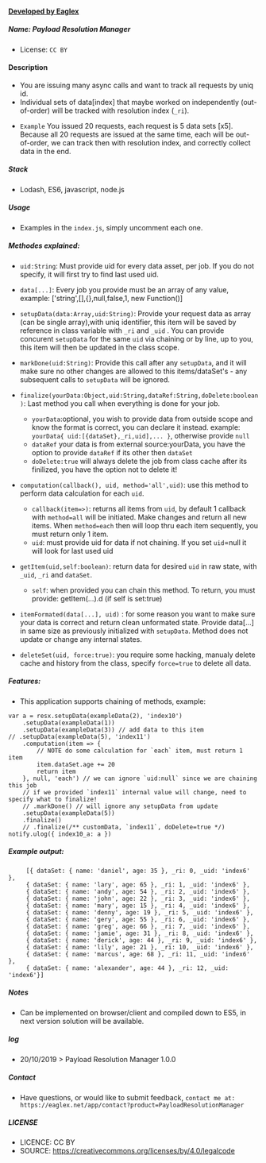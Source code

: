 #### [ Developed by Eaglex ](http://eaglex.net)
##### Name: Payload Resolution Manager
* License: `CC BY` 

#### Description
- You are issuing many async calls and want to track all requests by uniq id.
- Individual sets of data[index] that maybe worked on independently (out-of-order) will be tracked with resolution index (`_ri`).
 * `Example` You issued 20 requests, each request is 5 data sets [x5]. Because all 20 requests are issued at the same time, each will be out-of-order, we can track then with resolution index, and correctly collect data in the end.

##### Stack
 - Lodash, ES6, javascript, node.js

##### Usage
- Examples in the `index.js`, simply uncomment each one.


##### Methodes explained:
* `uid:String`: Must provide uid for every data asset, per job. If you do not specify, it will first try to find last used uid.
* `data[...]`: Every job you provide must be an array of any value, example: ['string',[],{},null,false,1, new Function()] 
* `setupData(data:Array,uid:String)`: Provide your request data as array (can be single array),with uniq identifier,
this item will be saved by reference in class variable with `_ri` and `_uid` . You can provide concurent `setupData` for the same `uid` via chaining or by line, up to you, this item will then be updated in the class scope.

* `markDone(uid:String)`: Provide this call after any `setupData`, and it will make sure no other changes are allowed to this items/dataSet's - any subsequent calls to `setupData` will be ignored.

* `finalize(yourData:Object,uid:String,dataRef:String,doDelete:boolean )`: Last method you call when everything is done for your job.
     - `yourData`:optional, you wish to provide data from outside scope and know the format is correct, you can declare it instead. example: `yourData{ uid:[{dataSet},_ri,uid],... }`, otherwise provide `null`
     - `dataRef` your data is from external source:yourData, you have the option to provide `dataRef` if its other then `dataSet`
     - `doDelete:true` will always delete the job from class cache after its finilized, you have the option not to delete it! 

* `computation(callback(), uid, method='all',uid)`: use this method to perform data calculation for each `uid`.
     - `callback(item=>)`: returns all items from `uid`, by default 1 callback with `method=all` will be initiated. Make changes and return all new items. When `method=each` then will loop thru each item sequently, you must return only 1 item. 
     - `uid`: must provide uid for data if not chaining. If you set `uid`=null it will look for last used uid

* `getItem(uid,self:boolean)`:  return data for desired `uid` in raw state, with `_uid`, `_ri` and `dataSet`.
     - `self`: when provided you can chain this method. To return, you must provide: getItem(...).d (if self is set:true)

* `itemFormated(data[...], uid)` : for some reason you want to make sure your data is correct and return clean unformated state. Provide data[...] in same size as previously initialized with `setupData`. Method does not update or change any internal states.

* `deleteSet(uid, force:true)`: you require some hacking, manualy delete cache and history from the class, specify `force=true` to delete all data.


##### Features:
- This application supports chaining of methods, example:
```
var a = resx.setupData(exampleData(2), 'index10')
    .setupData(exampleData(1))
    .setupData(exampleData(3)) // add data to this item
// .setupData(exampleData(5), 'index11')
    .computation(item => {
        // NOTE do some calculation for `each` item, must return 1 item
        item.dataSet.age += 20
        return item
    }, null, 'each') // we can ignore `uid:null` since we are chaining this job
    // if we provided `index11` internal value will change, need to specify what to finalize!
    // .markDone() // will ignore any setupData from update
    .setupData(exampleData(5))
    .finalize()
    // .finalize(/** customData, `index11`, doDelete=true */)
notify.ulog({ index10_a: a })
```

##### Example output:
```
     [{ dataSet: { name: 'daniel', age: 35 }, _ri: 0, _uid: 'index6' },
     { dataSet: { name: 'lary', age: 65 }, _ri: 1, _uid: 'index6' },
     { dataSet: { name: 'andy', age: 54 }, _ri: 2, _uid: 'index6' },
     { dataSet: { name: 'john', age: 22 }, _ri: 3, _uid: 'index6' },
     { dataSet: { name: 'mary', age: 15 }, _ri: 4, _uid: 'index6' },
     { dataSet: { name: 'denny', age: 19 }, _ri: 5, _uid: 'index6' },
     { dataSet: { name: 'gery', age: 55 }, _ri: 6, _uid: 'index6' },
     { dataSet: { name: 'greg', age: 66 }, _ri: 7, _uid: 'index6' },
     { dataSet: { name: 'jamie', age: 31 }, _ri: 8, _uid: 'index6' },
     { dataSet: { name: 'derick', age: 44 }, _ri: 9, _uid: 'index6' },
     { dataSet: { name: 'lily', age: 21 }, _ri: 10, _uid: 'index6' },
     { dataSet: { name: 'marcus', age: 68 }, _ri: 11, _uid: 'index6' },
     { dataSet: { name: 'alexander', age: 44 }, _ri: 12, _uid: 'index6'}]
```




##### Notes
- Can be implemented on browser/client and compiled down to ES5, in next version solution will be available.

##### log
* 20/10/2019 > Payload Resolution Manager 1.0.0

##### Contact
 * Have questions, or would like to submit feedback, `contact me at: https://eaglex.net/app/contact?product=PayloadResolutionManager`

##### LICENSE
* LICENCE: CC BY
* SOURCE: https://creativecommons.org/licenses/by/4.0/legalcode
